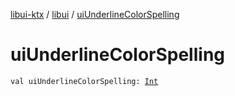 [libui-ktx](../index.md) / [libui](index.md) / [uiUnderlineColorSpelling](./ui-underline-color-spelling.md)

# uiUnderlineColorSpelling

`val uiUnderlineColorSpelling: `[`Int`](https://kotlinlang.org/api/latest/jvm/stdlib/kotlin/-int/index.html)